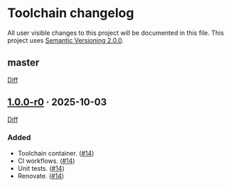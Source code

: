 Toolchain changelog
===================

All user visible changes to this project will be documented in this file. This project uses [Semantic Versioning 2.0.0].




## master

[Diff](/../../compare/1.0.0-r0...master)




## [1.0.0-r0] · 2025-10-03
[1.0.0-r0]: /../../tree/1.0.0-r0

[Diff](/../../compare/5a0708ea92dd09c88aec44058f7a216e51da711d...1.0.0-r0)

### Added

- Toolchain container. ([#14])
- CI workflows. ([#14])
- Unit tests. ([#14])
- Renovate. ([#14])

[#14]: /../../pull/14





[Semantic Versioning 2.0.0]: https://semver.org
